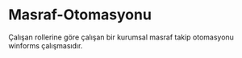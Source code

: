 # Masraf-Otomasyonu
Çalışan rollerine göre çalışan bir kurumsal masraf takip otomasyonu winforms çalışmasıdır.
